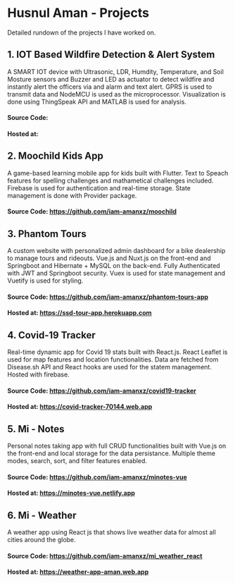 # Husnul Aman - Projects
Detailed rundown  of the projects I have worked on.


## 1.  IOT Based Wildfire Detection & Alert System
A SMART IOT device with Ultrasonic, LDR, Humdity, Temperature, and Soil Mosture sensors and Buzzer and LED as actuator to detect wildfire and instantly alert the officers via and alarm and text alert. GPRS is used to transmit data and NodeMCU is used as the microprocessor. Visualization is done using ThingSpeak API and MATLAB is used for analysis.
#### Source Code: 
#### Hosted at:  

## 2.  Moochild Kids App
A game-based learning mobile app for kids built with Flutter. Text to Speach features for spelling challenges and mathametical challenges included. Firebase is used for authentication and real-time storage. State management is done with Provider package. 
#### Source Code: https://github.com/iam-amanxz/moochild

## 3.  Phantom Tours
A custom website with personalized admin dashboard for a bike dealership to manage tours and rideouts. Vue.js and Nuxt.js on the front-end and Springboot and Hibernate + MySQL on the  back-end. Fully Authenticated with JWT and Springboot security. Vuex is used for state management and Vuetify is used for styling.
#### Source Code: https://github.com/iam-amanxz/phantom-tours-app
#### Hosted at:  https://ssd-tour-app.herokuapp.com

## 4.  Covid-19 Tracker
Real-time dynamic app for Covid 19 stats built with React.js. React Leaflet is used for map features and location functionalities. Data are fetched from Disease.sh API and React hooks are used for the statem management. Hosted with firebase. 
#### Source Code: https://github.com/iam-amanxz/covid19-tracker
#### Hosted at:  https://covid-tracker-70144.web.app

## 5.  Mi - Notes
Personal notes taking app with full CRUD functionalities built with Vue.js on the front-end and local storage for the data persistance. Multiple theme modes, search, sort, and filter features enabled. 
#### Source Code: https://github.com/iam-amanxz/minotes-vue
#### Hosted at:  https://minotes-vue.netlify.app

## 6.  Mi - Weather 
A weather app using React js that shows live weather data for almost all cities around the globe.
#### Source Code: https://github.com/iam-amanxz/mi_weather_react
#### Hosted at:  https://weather-app-aman.web.app
